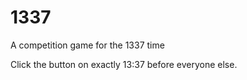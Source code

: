 1337
====

A competition game for the 1337 time


Click the button on exactly 13:37 before everyone else.
